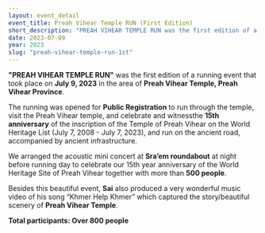 ```yaml
---
layout: event_detail 
event_title: Preah Vihear Temple RUN (First Edition)
short_description: "PREAH VIHEAR TEMPLE RUN was the first edition of a running event that took place on July 9, 2023..."
date: 2023-07-09
year: 2023
slug: "preah-vihear-temple-run-1st"
---
```

**"PREAH VIHEAR TEMPLE RUN"** was the first edition of a running event that took place on **July 9, 2023** in the area of **Preah Vihear Temple, Preah Vihear Province**.


The running was opened for **Public Registration** to run through the temple, visit the Preah Vihear temple, and celebrate and witnessthe  **15th anniversary** of the inscription of the Temple of Preah Vihear on the World Heritage List (July 7, 2008 - July 7, 2023), and run on the ancient road, accompanied by ancient infrastructure.

We arranged the acoustic mini concert at **Sra’em roundabout** at night before running day to celebrate our 15th year anniversary of the World Heritage Site of Preah Vihear together with more than **500 people**.

Besides this beautiful event, **Sai** also produced a very wonderful music video of his song “Khmer Help Khmer” which captured the story/beautiful scenery of **Preah Vihear Temple**.

**Total participants: Over 800 people**
